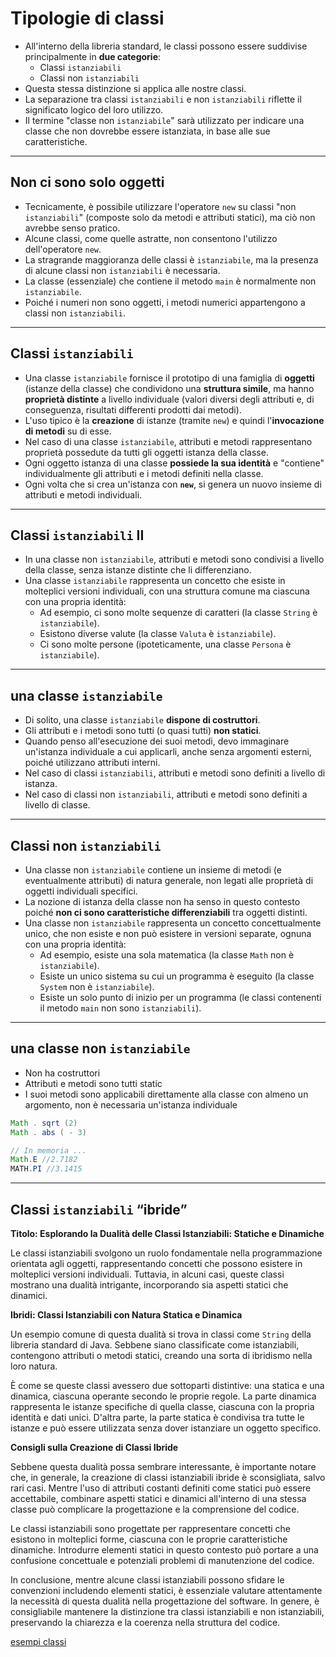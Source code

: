 # Tipologie di classi

* All'interno della libreria standard, le classi possono essere suddivise principalmente in **due categorie**:
  * Classi `istanziabili`
  * Classi non `istanziabili`
* Questa stessa distinzione si applica alle nostre classi.
* La separazione tra classi `istanziabili` e non `istanziabili` riflette il significato logico del loro utilizzo.
* Il termine "classe non `istanziabile`" sarà utilizzato per indicare una classe che non dovrebbe essere istanziata, in base alle sue caratteristiche.
---

## Non ci sono solo oggetti

* Tecnicamente, è possibile utilizzare l'operatore `new` su classi "non `istanziabili`" (composte solo da metodi e attributi statici), ma ciò non avrebbe senso pratico.
* Alcune classi, come quelle astratte, non consentono l'utilizzo dell'operatore `new`.
* La stragrande maggioranza delle classi è `istanziabile`, ma la presenza di alcune classi non `istanziabili` è necessaria.
* La classe (essenziale) che contiene il metodo `main` è normalmente non `istanziabile`.
* Poiché i numeri non sono oggetti, i metodi numerici appartengono a classi non `istanziabili`.

---

## Classi `istanziabili`

* Una classe `istanziabile` fornisce il prototipo di una famiglia di **oggetti** (istanze della classe) che condividono una **struttura simile**, ma hanno **proprietà distinte** a livello individuale (valori diversi degli attributi e, di conseguenza, risultati differenti prodotti dai metodi).
* L'uso tipico è la **creazione** di istanze (tramite `new`) e quindi l'**invocazione di metodi** su di esse.
* Nel caso di una classe `istanziabile`, attributi e metodi rappresentano proprietà possedute da tutti gli oggetti istanza della classe.
* Ogni oggetto istanza di una classe **possiede la sua identità** e "contiene" individualmente gli attributi e i metodi definiti nella classe.
* Ogni volta che si crea un'istanza con **`new`**, si genera un nuovo insieme di attributi e metodi individuali.

---

## Classi `istanziabili` II

* In una classe non `istanziabile`, attributi e metodi sono condivisi a livello della classe, senza istanze distinte che li differenziano.
* Una classe `istanziabile` rappresenta un concetto che esiste in molteplici versioni individuali, con una struttura comune ma ciascuna con una propria identità:
  * Ad esempio, ci sono molte sequenze di caratteri (la classe `String` è `istanziabile`).
  * Esistono diverse valute (la classe `Valuta` è `istanziabile`).
  * Ci sono molte persone (ipoteticamente, una classe `Persona` è `istanziabile`).

---


## una classe `istanziabile`

* Di solito, una classe `istanziabile` **dispone di costruttori**.
* Gli attributi e i metodi sono tutti (o quasi tutti) **non statici**.
* Quando penso all'esecuzione dei suoi metodi, devo immaginare un'istanza individuale a cui applicarli, anche senza argomenti esterni, poiché utilizzano attributi interni.
* Nel caso di classi `istanziabili`, attributi e metodi sono definiti a livello di istanza.
* Nel caso di classi non `istanziabili`, attributi e metodi sono definiti a livello di classe.

---

## Classi non `istanziabili`

* Una classe non `istanziabile` contiene un insieme di metodi (e eventualmente attributi) di natura generale, non legati alle proprietà di oggetti individuali specifici.
* La nozione di istanza della classe non ha senso in questo contesto poiché **non ci sono caratteristiche differenziabili** tra oggetti distinti.
* Una classe non `istanziabile` rappresenta un concetto concettualmente unico, che non esiste e non può esistere in versioni separate, ognuna con una propria identità:
  * Ad esempio, esiste una sola matematica (la classe `Math` non è `istanziabile`).
  * Esiste un unico sistema su cui un programma è eseguito (la classe `System` non è `istanziabile`).
  * Esiste un solo punto di inizio per un programma (le classi contenenti il metodo `main` non sono `istanziabili`).

---

## una classe non `istanziabile`

* Non ha costruttori
* Attributi e metodi sono tutti static
* I suoi metodi sono applicabili direttamente alla classe con almeno un argomento, non è necessaria un'istanza individuale

```java
Math . sqrt (2)
Math . abs ( - 3)

// In memoria ...
Math.E //2.7182
MATH.PI //3.1415

```

---

## Classi `istanziabili` “ibride”

**Titolo: Esplorando la Dualità delle Classi Istanziabili: Statiche e Dinamiche**

Le classi istanziabili svolgono un ruolo fondamentale nella programmazione orientata agli oggetti, rappresentando concetti che possono esistere in molteplici versioni individuali. Tuttavia, in alcuni casi, queste classi mostrano una dualità intrigante, incorporando sia aspetti statici che dinamici.

**Ibridi: Classi Istanziabili con Natura Statica e Dinamica**

Un esempio comune di questa dualità si trova in classi come `String` della libreria standard di Java. Sebbene siano classificate come istanziabili, contengono attributi o metodi statici, creando una sorta di ibridismo nella loro natura.

È come se queste classi avessero due sottoparti distintive: una statica e una dinamica, ciascuna operante secondo le proprie regole. La parte dinamica rappresenta le istanze specifiche di quella classe, ciascuna con la propria identità e dati unici. D'altra parte, la parte statica è condivisa tra tutte le istanze e può essere utilizzata senza dover istanziare un oggetto specifico.

**Consigli sulla Creazione di Classi Ibride**

Sebbene questa dualità possa sembrare interessante, è importante notare che, in generale, la creazione di classi istanziabili ibride è sconsigliata, salvo rari casi. Mentre l'uso di attributi costanti definiti come statici può essere accettabile, combinare aspetti statici e dinamici all'interno di una stessa classe può complicare la progettazione e la comprensione del codice.

Le classi istanziabili sono progettate per rappresentare concetti che esistono in molteplici forme, ciascuna con le proprie caratteristiche dinamiche. Introdurre elementi statici in questo contesto può portare a una confusione concettuale e potenziali problemi di manutenzione del codice.

In conclusione, mentre alcune classi istanziabili possono sfidare le convenzioni includendo elementi statici, è essenziale valutare attentamente la necessità di questa dualità nella progettazione del software. In genere, è consigliabile mantenere la distinzione tra classi istanziabili e non istanziabili, preservando la chiarezza e la coerenza nella struttura del codice.

[esempi classi](https://github.com/maboglia/CorsoJava/blob/master/esempi/05_OOP/)